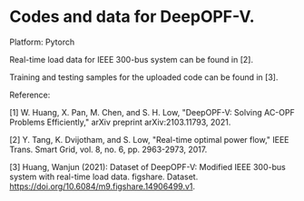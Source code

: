 # Codes and data for DeepOPF-V.
Platform: Pytorch

Real-time load data for IEEE 300-bus system can be found in [2].

Training and testing samples for the uploaded code can be found in [3].

Reference:

[1] W. Huang, X. Pan, M. Chen, and S. H. Low, "DeepOPF-V: Solving AC-OPF Problems Efficiently," arXiv preprint arXiv:2103.11793, 2021.

[2] Y. Tang, K. Dvijotham, and S. Low, "Real-time optimal power flow," IEEE Trans. Smart Grid, vol. 8, no. 6, pp. 2963-2973, 2017.

[3] Huang, Wanjun (2021): Dataset of DeepOPF-V: Modified IEEE 300-bus system with real-time load data. figshare. Dataset. https://doi.org/10.6084/m9.figshare.14906499.v1.

